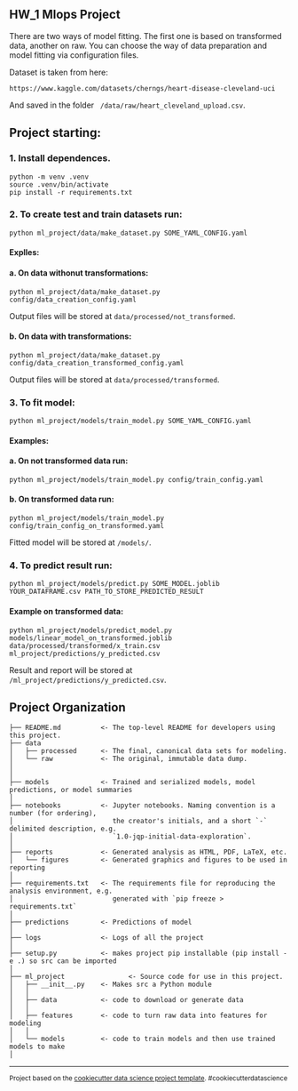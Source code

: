 HW_1 Mlops Project
--------
There are two ways of model fitting. The first one is based on transformed data, another on raw. You can choose the way of data preparation and model fitting via configuration files. <br>


Dataset is taken from here:
```
https://www.kaggle.com/datasets/cherngs/heart-disease-cleveland-uci
```
And saved in the folder ``` /data/raw/heart_cleveland_upload.csv```.



Project starting:
-------

### 1. Install dependences.

```
python -m venv .venv
source .venv/bin/activate
pip install -r requirements.txt
```


### 2. To create test and train datasets run:
```
python ml_project/data/make_dataset.py SOME_YAML_CONFIG.yaml
```
#### Explles:
#### a. On data withonut transformations:
```
python ml_project/data/make_dataset.py config/data_creation_config.yaml
```
Output files will be stored at ```data/processed/not_transformed```.

#### b. On data with transformations:
```
python ml_project/data/make_dataset.py config/data_creation_transformed_config.yaml
```
Output files will be stored at ```data/processed/transformed```.

### 3. To fit model:
```
python ml_project/models/train_model.py SOME_YAML_CONFIG.yaml
```
#### Examples:
#### a. On not transformed data run:

```
python ml_project/models/train_model.py config/train_config.yaml
```

#### b. On transformed data run:
```
python ml_project/models/train_model.py config/train_config_on_transformed.yaml
```

Fitted model will be stored at ```/models/```.

### 4. To predict result run:
```
python ml_project/models/predict.py SOME_MODEL.joblib YOUR_DATAFRAME.csv PATH_TO_STORE_PREDICTED_RESULT 
```
#### Example on transformed data:
```
python ml_project/models/predict_model.py models/linear_model_on_transformed.joblib data/processed/transformed/x_train.csv ml_project/predictions/y_predicted.csv
```
Result and report will be stored at ```/ml_project/predictions/y_predicted.csv```.

Project Organization
------------
    ├── README.md          <- The top-level README for developers using this project.
    ├── data    
    │   ├── processed      <- The final, canonical data sets for modeling.
    │   └── raw            <- The original, immutable data dump.
    │
    │
    ├── models             <- Trained and serialized models, model predictions, or model summaries
    │
    ├── notebooks          <- Jupyter notebooks. Naming convention is a number (for ordering),
    │                         the creator's initials, and a short `-` delimited description, e.g.
    │                         `1.0-jqp-initial-data-exploration`.
    │
    ├── reports            <- Generated analysis as HTML, PDF, LaTeX, etc.
    │   └── figures        <- Generated graphics and figures to be used in reporting
    │
    ├── requirements.txt   <- The requirements file for reproducing the analysis environment, e.g.
    │                         generated with `pip freeze > requirements.txt`
    │
    ├── predictions        <- Predictions of model
    │
    ├── logs               <- Logs of all the project 
    │
    ├── setup.py           <- makes project pip installable (pip install -e .) so src can be imported
    │
    ├── ml_project                <- Source code for use in this project.
    │   ├── __init__.py    <- Makes src a Python module
    │   │
    │   ├── data           <- code to download or generate data
    │   │
    │   ├── features       <- code to turn raw data into features for modeling
    │   │
    │   └── models         <- code to train models and then use trained models to make
    │   

--------
<p><small>Project based on the <a target="_blank" href="https://drivendata.github.io/cookiecutter-data-science/">cookiecutter data science project template</a>. #cookiecutterdatascience</small></p>



